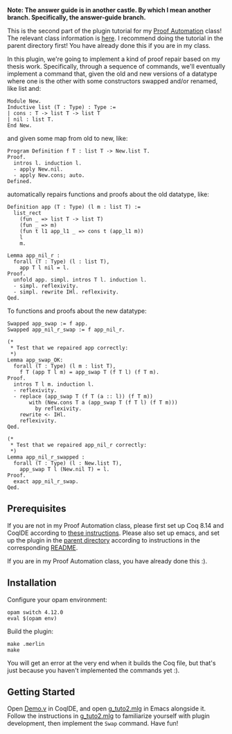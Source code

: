 **Note: The answer guide is in another castle. By which I mean another branch. Specifically, the answer-guide branch.**

This is the second part of the plugin tutorial for my [Proof Automation](https://dependenttyp.es/classes/598sp2022.html) class! The relevant class information is [here](https://dependenttyp.es/classes/artifacts/16-repair.html). I recommend doing the tutorial in the parent directory first! You have already done this if you are in my class.

In this plugin, we're going to implement a kind of proof repair based on my thesis work.
Specifically, through a sequence of commands, we'll eventually implement a command that,
given the old and new versions of a datatype where one is the other with some constructors
swapped and/or renamed, like list and:

```
Module New.
Inductive list (T : Type) : Type :=
| cons : T -> list T -> list T
| nil : list T.
End New.
```

and given some map from old to new, like:


```
Program Definition f T : list T -> New.list T.
Proof.
  intros l. induction l.
  - apply New.nil.
  - apply New.cons; auto.
Defined.
```

automatically repairs functions and proofs about the old datatype, like:

```
Definition app (T : Type) (l m : list T) :=
  list_rect
    (fun _ => list T -> list T)
    (fun _ => m)
    (fun t l1 app_l1 _ => cons t (app_l1 m))   
    l
    m.

Lemma app_nil_r :
  forall (T : Type) (l : list T),
    app T l nil = l.
Proof.
  unfold app. simpl. intros T l. induction l.
  - simpl. reflexivity.
  - simpl. rewrite IHl. reflexivity.
Qed.
```

To functions and proofs about the new datatype:

```
Swapped app_swap := f app.
Swapped app_nil_r_swap := f app_nil_r.

(*
 * Test that we repaired app correctly:
 *)
Lemma app_swap_OK:
  forall (T : Type) (l m : list T),
    f T (app T l m) = app_swap T (f T l) (f T m).
Proof.
  intros T l m. induction l.
  - reflexivity.
  - replace (app_swap T (f T (a :: l)) (f T m))
       with (New.cons T a (app_swap T (f T l) (f T m)))
         by reflexivity.
    rewrite <- IHl.
    reflexivity.
Qed.

(*
 * Test that we repaired app_nil_r correctly:
 *)
Lemma app_nil_r_swapped :
  forall (T : Type) (l : New.list T),
    app_swap T l (New.nil T) = l.
Proof.
  exact app_nil_r_swap.
Qed.
```

## Prerequisites

If you are not in my Proof Automation class, please first set up
Coq 8.14 and CoqIDE according to [these instructions](https://dependenttyp.es/classes/artifacts/6-languages.html). Please also set up emacs, and set up the plugin in the [parent directory](../) according to instructions in the corresponding [README](../README.md).

If you are in my Proof Automation class, you have already done this :).

## Installation

Configure your opam environment:

```
opam switch 4.12.0
eval $(opam env)
```

Build the plugin:

```
make .merlin
make
```

You will get an error at the very end when it builds the Coq file, but that's just
because you haven't implemented the commands yet :).

## Getting Started

Open [Demo.v](./theories/Demo.v) in CoqIDE, and open [g_tuto2.mlg](./src/g_tuto2.mlg)
in Emacs alongside it. Follow the instructions in [g_tuto2.mlg](./src/g_tuto2.mlg)
to familiarize yourself with plugin development, then implement the `Swap` command.
Have fun!



